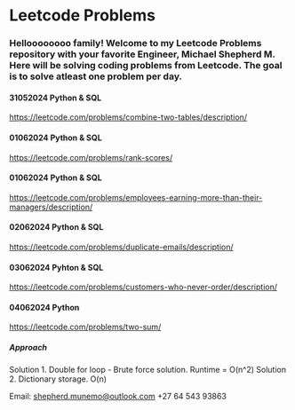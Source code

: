 # Leetcode Problems

### Helloooooooo family! Welcome to my Leetcode Problems repository with your favorite Engineer, Michael Shepherd M. Here will be solving coding problems from Leetcode. The goal is to solve atleast one problem per day.


#### 31052024 Python & SQL
https://leetcode.com/problems/combine-two-tables/description/


#### 01062024 Python & SQL
https://leetcode.com/problems/rank-scores/


#### 01062024 Python & SQL
https://leetcode.com/problems/employees-earning-more-than-their-managers/description/

#### 02062024 Python & SQL
https://leetcode.com/problems/duplicate-emails/description/

#### 03062024 Pyhton & SQL
https://leetcode.com/problems/customers-who-never-order/description/

#### 04062024 Python
https://leetcode.com/problems/two-sum/
##### Approach 
 Solution 1. Double for loop - Brute force solution. Runtime = O(n^2)
 Solution 2. Dictionary storage. O(n)

Email: shepherd.munemo@outlook.com
        +27 64 543 93863